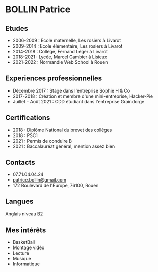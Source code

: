 # BOLLIN Patrice

## Etudes
* 2006-2009 : Ecole maternelle, Les rosiers à Livarot
* 2009-2014 : Ecole élémentaire, Les rosiers à Livarot
* 2014-2018 : Collège, Fernand Léger à Livarot
* 2018-2021 : Lycée, Marcel Gambier à Lisieux
* 2021-2022 : Normandie Web School à Rouen

## Experiences professionnelles
* Décembre 2017 : Stage dans l'entreprise Sophie H & Co
* 2017-2018 : Création et membre d'une mini-entreprise, Hacker-Pie
* Juillet - Août 2021 : CDD étudiant dans l'entreprise Graindorge

## Certifications
* 2018 : Diplôme National du brevet des collèges
* 2018 : PSC1
* 2021 : Permis de conduire B
* 2021 : Baccalauréat général, mention assez bien

## Contacts
* 07.71.04.04.24
* patrice.bollin@gmail.com
* 172 Boulevard de l'Europe, 76100, Rouen
## Langues
Anglais niveau B2

## Mes intérêts
* BasketBall
* Montage vidéo
* Lecture
* Musique
* Informatique

